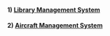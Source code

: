 #### 1) [Library Management System](https://git.io/JuQOV)
#### 2) [Aircraft Management System](https://git.io/Ji7KX)
